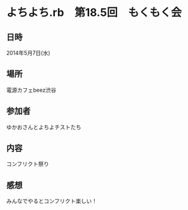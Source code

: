 # よちよち.rb　第18.5回　もくもく会

## 日時
2014年5月7日(水)

## 場所
電源カフェbeez渋谷

## 参加者
ゆかおさんとよちよチストたち

## 内容
コンフリクト祭り

## 感想
みんなでやるとコンフリクト楽しい！

